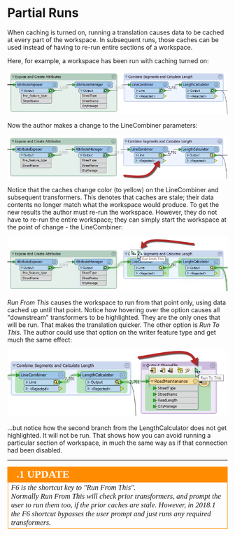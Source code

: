 <!--For 2018 this content is fine, since this is new functionality. For 2019 it should be expanded on to be truly more advanced-->

# Partial Runs #

When caching is turned on, running a translation causes data to be cached at every part of the workspace. In subsequent runs, those caches can be used instead of having to re-run entire sections of a workspace.

Here, for example, a workspace has been run with caching turned on:

![](./Images/Img2.047.GreenCaching.png)

Now the author makes a change to the LineCombiner parameters:

![](./Images/Img2.048.YellowCaching.png)

Notice that the caches change color (to yellow) on the LineCombiner and subsequent transformers. This denotes that caches are stale; their data contents no longer match what the workspace would produce.
To get the new results the author must re-run the workspace. However, they do not have to re-run the entire workspace; they can simply start the workspace at the point of change - the LineCombiner:

![](./Images/Img2.049.RunFromThis.png)

_Run From This_ causes the workspace to run from that point only, using data cached up until that point. Notice how hovering over the option causes all "downstream" transformers to be highlighted. They are the only ones that will be run. That makes the translation quicker.
The other option is _Run To This_. The author could use that option on the writer feature type and get much the same effect:

![](./Images/Img2.050.RunToThis.png)

...but notice how the second branch from the LengthCalculator does not get highlighted. It will not be run. That shows how you can avoid running a particular section of workspace, in much the same way as if that connection had been disabled.

---

<!--Updated Section--> 

<table style="border-spacing: 0px">
<tr>
<td style="vertical-align:middle;background-color:darkorange;border: 2px solid darkorange">
<i class="fa fa-bolt fa-lg fa-pull-left fa-fw" style="color:white;padding-right: 12px;vertical-align:text-top"></i>
<span style="color:white;font-size:x-large;font-weight: bold;font-family:serif">.1 UPDATE</span>
</td>
</tr>

<tr>
<td style="border: 1px solid darkorange">
<span style="font-family:serif; font-style:italic; font-size:larger">
F6 is the shortcut key to "Run From This". 
<br>Normally Run From This will check prior transformers, and prompt the user to run them too, if the prior caches are stale. However, in 2018.1 the F6 shortcut bypasses the user prompt and just runs any required transformers.
</span>
</td>
</tr>
</table>
